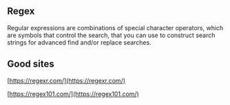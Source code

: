 ## Regex 

Regular expressions are combinations of special character operators, which are symbols that control the search, that you can use to construct search strings for advanced find and/or replace searches.

## Good sites 

[https://regexr.com/](https://regexr.com/)

[https://regex101.com/](https://regex101.com/)